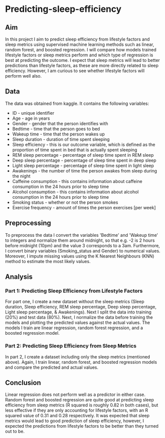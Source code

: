 # Predicting-sleep-efficiency

## Aim 
In this project I aim to predict sleep efficiency from lifestyle factors and sleep metrics using supervised machine learning methods such as linear, random forest, and boosted regression. I will compare how models trained lifestyle factors or sleep metrics perform and which type of regression is best at predicting the outcome. I expect that sleep metrics will lead to better predictions than lifestyle factors, as these are more directly related to sleep efficiency. However, I am curious to see whether lifestyle factors will perform well also.  

## Data
The data was obtained from kaggle. It contains the following variables:
* ID - unique identifier
* Age - age in years
* Gender - gender that the person identifies with
* Bedtime - time that the person goes to bed
* Wakeup time - time that the person wakes up
* Sleep duration - duration of time spent sleeping
* Sleep efficiency - this is our outcome variable, which is defined as the proportion of time spent in bed that is actually spent sleeping
* REM sleep percentage - percentage of sleep time spent in REM sleep
* Deep sleep percentage - percentage of sleep time spent in deep sleep
* Light sleep percentage - percentage of sleep time spent in light sleep
* Awakenings - the number of time the person awakes from sleep during the night
* Caffeine consumption - this contains information about caffeine consumption in the 24 hours prior to sleep time
* Alcohol consumption - this contains information about alcohol consumption in the 24 hours prior to sleep time
* Smoking status - whether or not the person smokes
* Exercise frequency - amount of times the person exercises [per week]

## Preprocessing 
To preprocess the data I convert the variables 'Bedtime' and 'Wakeup time' to integers and normalize them around midnight, so that e.g. -2 is 2 hours before midnight (10pm) and the value 3 corresponds to a 3am. Furthermore, I convert binary variables (Smoking_status and Gender) to numerical values. Moreover, I impute missing values using the K Nearest Neighbours (KNN) method to estimate the most likely values. 

## Analysis 
### Part 1: Predicting Sleep Efficiency from Lifestyle Factors
For part one, I create a new dataset without the sleep metrics (Sleep duration, Sleep efficiency, REM sleep percentage, Deep sleep percentage, Light sleep percentage, & Awakenings). Next I split the data into training (20%) and test data (80%). Next, I normalize the data before training the models and plotting the predicted values against the actual values. The models I train are linear regression, random forest regression, and a boosted regression model. 

### Part 2: Predicting Sleep Efficiency from Sleep Metrics
In part 2, I create a dataset including only the sleep metrics (mentioned above). Again, I train linear, random forest, and boosted regression models and compare the predicted and actual values. 

## Conclusion 
Linear regression does not perform well as a predictor in either case. Random forest and boosted regression are quite good at predicting sleep efficiency from sleep metrics (R squared is roughly 0.82 in both cases), but less effective if they are only accounting for lifestyle factors, with an R squared value of 0.31 and 0.28 respectively. It was expected that sleep metrics would lead to good prediction of sleep efficiency, however, I expected the predictions from lifestyle factors to be better than they turned out to be. 
